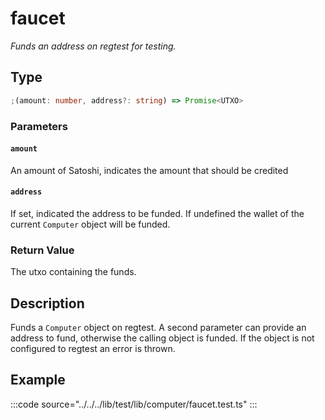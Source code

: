 # faucet

_Funds an address on regtest for testing._

## Type

```ts
;(amount: number, address?: string) => Promise<UTXO>
```

### Parameters

#### `amount`

An amount of Satoshi, indicates the amount that should be credited

#### `address`

If set, indicated the address to be funded. If undefined the wallet of the current `Computer` object will be funded.

### Return Value

The utxo containing the funds.

## Description

Funds a `Computer` object on regtest. A second parameter can provide an address to fund, otherwise the calling object is funded. If the object is not configured to regtest an error is thrown.

## Example

:::code source="../../../lib/test/lib/computer/faucet.test.ts" :::
